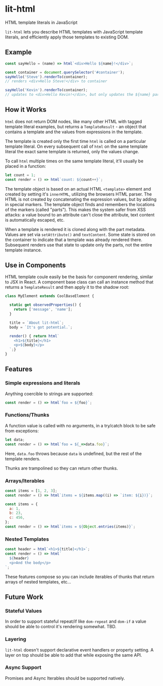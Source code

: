 # lit-html
HTML template literals in JavaScript

`lit-html` lets you describe HTML templates with JavaScript template literals, and efficiently apply those templates to existing DOM.

## Example

```javascript
const sayHello = (name) => html`<div>Hello ${name}!</div>`;

const container = document.querySelector('#container');
sayHello('Steve').renderTo(container);
// renders <div>Hello Steve!</div> to container

sayHello('Kevin').renderTo(container);
// updates to <div>Hello Kevin!</div>, but only updates the ${name} part
```

## How it Works

`html` does not return DOM nodes, like many other HTML with tagged template literal examples, but returns a `TemplateResult` - an object that contains a template and the values from expressions in the template.

The template is created only the first time `html` is called on a particular template literal. On every subsequent call of `html` on the same template literal the exact same template is returned, only the values change.

To call `html` multiple times on the same template literal, it'll usually be placed in a function:

```javascript
let count = 1;
const render = () => html`count: ${count++}`;
```

The template object is based on an actual HTML `<template>` element and created by setting it's `innerHTML`, utilizing the browsers HTML parser. The HTML is not created by concatenating the expression values, but by adding in special markers. The template object finds and remembers the locations of the markers (called "parts"). This makes the system safer from XSS attacks: a value bound to an attribute can't close the attribute, text content is automatically escaped, etc.

When a template is rendered it is cloned along with the part metadata. Values are set via `setAttribute()` and `textContent`. Some state is stored on the container to indicate that a template was already rendered there. Subsequent renders use that state to update only the parts, not the entire template instance.

## Use in Components

HTML template coule easily be the basis for component rendering, similar to JSX in React. A component base class can call an instance method that returns a `TemplateResult` and then apply it to the shadow root:

```javascript
class MyElement extends CoolBaseElement {

  static get observedProperties() {
    return ['message', 'name'];
  }

  title = `About lit-html`;
  body = `It's got potential.`;

  render() { return html`
    <h1>${title}</h1>
    <p>${body}</p>
  `;}
}
```

## Features

### Simple expressions and literals

Anything coercible to strings are supported:

```javascript
const render = () => html`foo = ${foo}`;
```

### Functions/Thunks

A function value is called with no arguments, in a try/catch block to be safe from exceptions:

```javascript
let data;
const render = () => html`foo = ${_=>data.foo}`;
```

Here, `data.foo` throws because `data` is undefined, but the rest of the template renders.

Thunks are trampolined so they can return other thunks.

### Arrays/Iterables

```javascript
const items = [1, 2, 3];
const render = () => html`items = ${items.map((i) => `item: ${i})}`;
```

```javascript
const items = {
  a: 1,
  b: 23,
  c: 456,
};
const render = () => html`items = ${Object.entries(items)}`;
```

### Nested Templates

```javascript
const header = html`<h1>${title}</h1>`;
const render = () => html`
  ${header}
  <p>And the body</p>
`;
```

These features compose so you can include iterables of thunks that return arrays of nested templates, etc...

## Future Work

### Stateful Values

In order to support stateful repeat/if like `dom-repeat` and `dom-if` a value should be able to control it's rendering somewhat. TBD.

### Layering

`lit-html` doesn't support declarative event handlers or property setting. A layer on top should be able to add that while exposing the same API.

### Async Support

Promises and Async Iterables should be supported natively.
